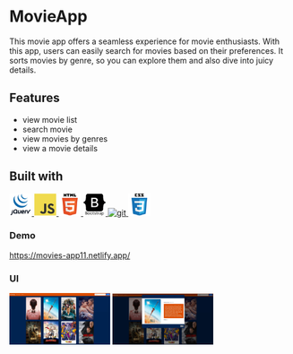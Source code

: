 # MovieApp

This movie app offers a seamless experience for movie enthusiasts. With this app, users can easily search for movies
based on their preferences. It sorts movies by genre, so you can explore them and also dive into juicy details.

## Features

- view movie list
- search movie
- view movies by genres
- view a movie details

## Built with

<p align="left"> 
  <a href="https://jquery.com" target="_blank" rel="noreferrer"> 
<img src="https://raw.githubusercontent.com/devicons/devicon/master/icons/jquery/jquery-original-wordmark.svg" 
alt="html5" width="40" height="40"/> </a> 
 <a href="https://developer.mozilla.org/en-US/docs/Web/JavaScript" target="_blank" rel="noreferrer"> 
<img src="https://raw.githubusercontent.com/devicons/devicon/master/icons/javascript/javascript-original.svg" 
alt="javascript" width="40" height="40"/> </a> <a href="https://www.w3.org/html/" target="_blank" rel="noreferrer">
<img src="https://raw.githubusercontent.com/devicons/devicon/master/icons/html5/html5-original-wordmark.svg" 
alt="html5" width="40" height="40"/> </a>  <a href="https://getbootstrap.com" target="_blank" rel="noreferrer"> 
<img src="https://raw.githubusercontent.com/devicons/devicon/master/icons/bootstrap/bootstrap-plain-wordmark.svg"
alt="bootstrap" width="40" height="40"/> </a>  <a href="https://git-scm.com/" target="_blank" rel="noreferrer">
<img src="https://www.vectorlogo.zone/logos/git-scm/git-scm-icon.svg" alt="git" width="40" height="40"/> </a>
<a href="https://www.w3schools.com/css/" target="_blank" rel="noreferrer"> <img src="https://raw.githubusercontent.com/devicons/devicon/master/icons/css3/css3-original-wordmark.svg" alt="css3" width="40" height="40"/> 
</a> </p>

### Demo

https://movies-app11.netlify.app/

### UI
<img src="src/assets/movie-img.jpg" alt="MovieApp" width="180" />
<img src="src/assets/movie-modal.jpg" alt="MovieApp" width="180"/>

